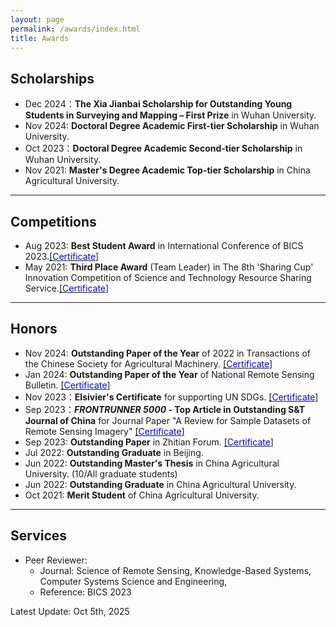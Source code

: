 ```yaml
---
layout: page
permalink: /awards/index.html
title: Awards
---
```




## Scholarships

- Dec 2024：**The Xia Jianbai Scholarship for Outstanding Young Students in Surveying and Mapping – First Prize** in Wuhan University.
- Nov 2024: **Doctoral Degree Academic First-tier Scholarship** in Wuhan University.
- Oct 2023：**Doctoral Degree Academic Second-tier Scholarship** in Wuhan University.
- Nov 2021: **Master's Degree Academic Top-tier Scholarship** in China Agricultural University.

---
## Competitions

- Aug 2023: **Best Student Award** in International Conference of BICS 2023.[[<span style="color: blue;">Certificate</span>]](https://cbachen1997.github.io/awards/BICS2023.jpg)
- May 2021: **Third Place Award** (Team Leader) in The 8th 'Sharing Cup' Innovation Competition of Science and Technology Resource Sharing Service.[[<span style="color: blue;">Certificate</span>]](https://cbachen1997.github.io/awards/ShareCup3rd.pdf)

---
## Honors

- Nov 2024: **Outstanding Paper of the Year** of 2022 in Transactions of the Chinese Society for Agricultural Machinery. [[<span style="color: blue;">Certificate</span>]](https://cbachen1997.github.io/awards/Nongji2022.jpg)
- Jan 2024: **Outstanding Paper of the Year** of National Remote Sensing Bulletin. [[<span style="color: blue;">Certificate</span>]](https://cbachen1997.github.io/awards/OutstandingPaperofYGXB.jpg)
- Nov 2023：**Elsivier's Certificate** for supporting UN SDGs. [[<span style="color: blue;">Certificate</span>]](https://cbachen1997.github.io/awards/elsvier_certificate_SDGs.pdf)
- Sep 2023：***FRONTRUNNER 5000* - Top Article in Outstanding S&T Journal of China** for Journal Paper "A Review for Sample Datasets of Remote Sensing Imagery" [[<span style="color: blue;">Certificate</span>]](https://cbachen1997.github.io/awards/F5000.jpg)
- Sep 2023: **Outstanding Paper** in Zhitian Forum. [[<span style="color: blue;">Certificate</span>]](https://cbachen1997.github.io/awards/zhitian2023.jpg)
- Jul 2022: **Outstanding Graduate** in Beijing. 
- Jun 2022: **Outstanding Master's Thesis** in China Agricultural University. (10/All graduate students)
- Jun 2022: **Outstanding Graduate** in China Agricultural University.
- Oct 2021: **Merit Student** of China Agricultural University.

---
## Services

- Peer Reviewer: 
    - Journal: Science of Remote Sensing, Knowledge-Based Systems, Computer Systems Science and Engineering, 
    - Reference: BICS 2023


Latest Update: Oct 5th, 2025

